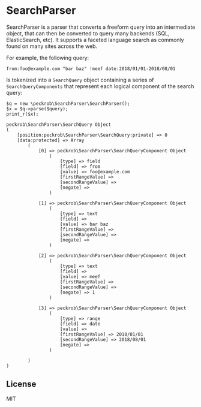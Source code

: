 SearchParser
============
SearchParser is a parser that converts a freeform query into an intermediate object, that can then be converted to query many backends (SQL, ElasticSearch, etc). It supports a faceted language search as commonly found on many sites across the web.

For example, the following query:

```
from:foo@example.com "bar baz" !meef date:2018/01/01-2018/08/01
```

Is tokenized into a `SearchQuery` object containing a series of `SearchQueryComponents` that represent each logical component of the search query:

```
$q = new \peckrob\SearchParser\SearchParser();
$x = $q->parse($query);
print_r($x);

peckrob\SearchParser\SearchQuery Object
(
    [position:peckrob\SearchParser\SearchQuery:private] => 0
    [data:protected] => Array
        (
            [0] => peckrob\SearchParser\SearchQueryComponent Object
                (
                    [type] => field
                    [field] => from
                    [value] => foo@example.com
                    [firstRangeValue] =>
                    [secondRangeValue] =>
                    [negate] =>
                )

            [1] => peckrob\SearchParser\SearchQueryComponent Object
                (
                    [type] => text
                    [field] =>
                    [value] => bar baz
                    [firstRangeValue] =>
                    [secondRangeValue] =>
                    [negate] =>
                )

            [2] => peckrob\SearchParser\SearchQueryComponent Object
                (
                    [type] => text
                    [field] =>
                    [value] => meef
                    [firstRangeValue] =>
                    [secondRangeValue] =>
                    [negate] => 1
                )

            [3] => peckrob\SearchParser\SearchQueryComponent Object
                (
                    [type] => range
                    [field] => date
                    [value] =>
                    [firstRangeValue] => 2018/01/01
                    [secondRangeValue] => 2018/08/01
                    [negate] =>
                )

        )
)
```

## License

MIT
